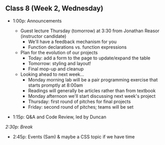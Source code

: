 ## Class 8 (Week 2, Wednesday)

* 1:00p: Announcements
  * Guest lecture Thursday (tomorrow) at 3:30 from Jonathan Reasor (instructor candidate)
    * We'll have a feedback mechanism for you
    * Function declarations vs. function expressions
  * Plan for the evolution of our projects
    * Today: add a form to the page to update/expand the table
    * Tomorrow: styling and layout!
    * Final mop-up and cleanup
  * Looking ahead to next week...
    * Monday morning lab will be a pair programming exercise that starts promptly at 8:00am
    * Readings will generally be articles rather than from textbook
    * Monday afternoon we'll start discussing next week's project
    * Thursday: first round of pitches for final projects
    * Friday: second round of pitches; teams will be set

* 1:15p: Q&A and Code Review, led by Duncan

*2:30p: Break*

* 2:45p: Events (Sam) & maybe a CSS topic if we have time
